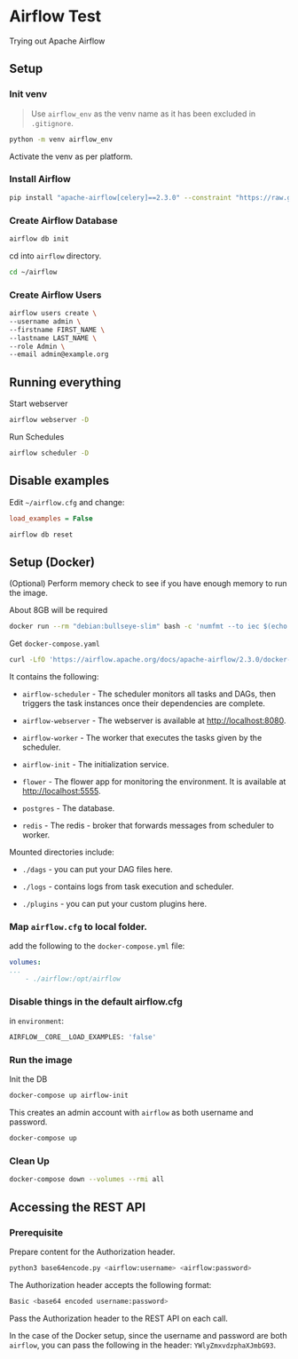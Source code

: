 # Airflow Test

Trying out Apache Airflow

## Setup

### Init venv

> Use `airflow_env` as the venv name as it has been excluded in `.gitignore`.

```bash
python -m venv airflow_env
```

Activate the venv as per platform.

### Install Airflow

```bash
pip install "apache-airflow[celery]==2.3.0" --constraint "https://raw.githubusercontent.com/apache/airflow/constraints-2.3.0/constraints-3.7.txt"
```

### Create Airflow Database

```bash
airflow db init
```

cd into `airflow` directory.

```bash
cd ~/airflow
```

### Create Airflow Users

```bash
airflow users create \
--username admin \
--firstname FIRST_NAME \
--lastname LAST_NAME \
--role Admin \
--email admin@example.org
```

## Running everything

Start webserver

```bash
airflow webserver -D
```

Run Schedules

```bash
airflow scheduler -D
```

## Disable examples

Edit `~/airflow.cfg` and change:

```cfg
load_examples = False
```

```bash
airflow db reset
```

## Setup (Docker)

(Optional) Perform memory check to see if you have enough memory to run the image.

About 8GB will be required

```bash
docker run --rm "debian:bullseye-slim" bash -c 'numfmt --to iec $(echo $(($(getconf _PHYS_PAGES) * $(getconf PAGE_SIZE))))'
```


Get `docker-compose.yaml`

```bash
curl -LfO 'https://airflow.apache.org/docs/apache-airflow/2.3.0/docker-compose.yaml'
```

It contains the following:

- `airflow-scheduler` - The scheduler monitors all tasks and DAGs, then triggers the task instances once their dependencies are complete.

- `airflow-webserver` - The webserver is available at <http://localhost:8080>.

- `airflow-worker` - The worker that executes the tasks given by the scheduler.

- `airflow-init` - The initialization service.

- `flower` - The flower app for monitoring the environment. It is available at <http://localhost:5555>.

- `postgres` - The database.

- `redis` - The redis - broker that forwards messages from scheduler to worker.

Mounted directories include:

- `./dags` - you can put your DAG files here.

- `./logs` - contains logs from task execution and scheduler.

- `./plugins` - you can put your custom plugins here.

### Map `airflow.cfg` to local folder.

add the following to the `docker-compose.yml` file:

```yaml
volumes:
...
    - ./airflow:/opt/airflow
```

### Disable things in the default airflow.cfg


in `environment`:

```bash
AIRFLOW__CORE__LOAD_EXAMPLES: 'false'
```

### Run the image

Init the DB

```bash
docker-compose up airflow-init
```

This creates an admin account with `airflow` as both username and password.

```bash
docker-compose up
```

### Clean Up

```bash
docker-compose down --volumes --rmi all
```

## Accessing the REST API

### Prerequisite

Prepare content for the Authorization header.

```bash
python3 base64encode.py <airflow:username> <airflow:password>
```

The Authorization header accepts the following format:

```bash
Basic <base64 encoded username:password>
```

Pass the Authorization header to the REST API on each call.

In the case of the Docker setup, since the username and password are both `airflow`, you can pass the following in the header: `YWlyZmxvdzphaXJmbG93`.
